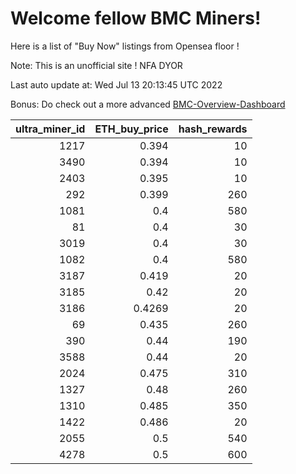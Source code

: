 # Welcome fellow BMC Miners!
Here is a list of "Buy Now" listings from Opensea floor !

Note: This is an unofficial site ! NFA DYOR

Last auto update at: Wed Jul 13 20:13:45 UTC 2022

Bonus: Do check out a more advanced [BMC-Overview-Dashboard](https://dune.com/defifunk/BMC-Overview-Dashboard)


|   ultra_miner_id |   ETH_buy_price |   hash_rewards |
|-----------------:|----------------:|---------------:|
|             1217 |          0.394  |             10 |
|             3490 |          0.394  |             10 |
|             2403 |          0.395  |             10 |
|              292 |          0.399  |            260 |
|             1081 |          0.4    |            580 |
|               81 |          0.4    |             30 |
|             3019 |          0.4    |             30 |
|             1082 |          0.4    |            580 |
|             3187 |          0.419  |             20 |
|             3185 |          0.42   |             20 |
|             3186 |          0.4269 |             20 |
|               69 |          0.435  |            260 |
|              390 |          0.44   |            190 |
|             3588 |          0.44   |             20 |
|             2024 |          0.475  |            310 |
|             1327 |          0.48   |            260 |
|             1310 |          0.485  |            350 |
|             1422 |          0.486  |             20 |
|             2055 |          0.5    |            540 |
|             4278 |          0.5    |            600 |